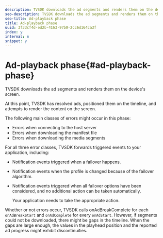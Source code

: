```yaml
---
description: TVSDK downloads the ad segments and renders them on the device's screen.
seo-description: TVSDK downloads the ad segments and renders them on the device's screen.
seo-title: Ad-playback phase
title: Ad-playback phase
uuid: 3f33cf4d-ed2b-4163-97b0-2cc6d164ca3f
index: y
internal: n
snippet: y
---
```


# Ad-playback phase{#ad-playback-phase}

TVSDK downloads the ad segments and renders them on the device's screen.

At this point, TVSDK has resolved ads, positioned them on the timeline, and attempts to render the content on the screen.

The following main classes of errors might occur in this phase:

* Errors when connecting to the host server 
* Errors when downloading the manifest file 
* Errors when downloading the media segments

For all three error classes, TVSDK forwards triggered events to your application, including:

* Notification events triggered when a failover happens. 
* Notification events when the profile is changed because of the failover algorithm. 
* Notification events triggered when all failover options have been considered, and no additional action can be taken automatically.

  Your application needs to take the appropriate action.

Whether or not errors occur, TVSDK calls onAdBreakComplete for each `onAdBreakStart` and `onAdComplete` for every `onAdStart`. However, if segments could not be downloaded, there might be gaps in the timeline. When the gaps are large enough, the values in the playhead position and the reported ad progress might exhibit discontinuities. 
